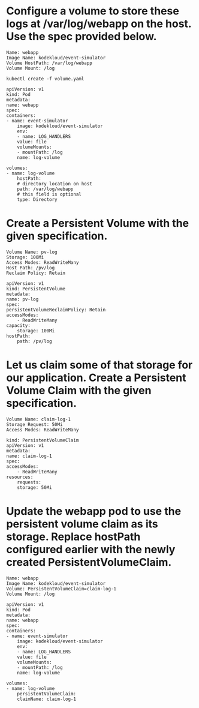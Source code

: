 # Configure a volume to store these logs at /var/log/webapp on the host. Use the spec provided below.

    Name: webapp
    Image Name: kodekloud/event-simulator
    Volume HostPath: /var/log/webapp
    Volume Mount: /log

    kubectl create -f volume.yaml

    apiVersion: v1
    kind: Pod
    metadata:
    name: webapp
    spec:
    containers:
    - name: event-simulator
        image: kodekloud/event-simulator
        env:
        - name: LOG_HANDLERS
        value: file
        volumeMounts:
        - mountPath: /log
        name: log-volume

    volumes:
    - name: log-volume
        hostPath:
        # directory location on host
        path: /var/log/webapp
        # this field is optional
        type: Directory


# Create a Persistent Volume with the given specification.

    Volume Name: pv-log
    Storage: 100Mi
    Access Modes: ReadWriteMany
    Host Path: /pv/log
    Reclaim Policy: Retain

    apiVersion: v1
    kind: PersistentVolume
    metadata:
    name: pv-log
    spec:
    persistentVolumeReclaimPolicy: Retain
    accessModes:
        - ReadWriteMany
    capacity:
        storage: 100Mi
    hostPath:
        path: /pv/log

# Let us claim some of that storage for our application. Create a Persistent Volume Claim with the given specification.
    Volume Name: claim-log-1
    Storage Request: 50Mi
    Access Modes: ReadWriteMany

    kind: PersistentVolumeClaim
    apiVersion: v1
    metadata:
    name: claim-log-1
    spec:
    accessModes:
        - ReadWriteMany
    resources:
        requests:
        storage: 50Mi

# Update the webapp pod to use the persistent volume claim as its storage. Replace hostPath configured earlier with the newly created PersistentVolumeClaim.
    Name: webapp
    Image Name: kodekloud/event-simulator
    Volume: PersistentVolumeClaim=claim-log-1
    Volume Mount: /log

    apiVersion: v1
    kind: Pod
    metadata:
    name: webapp
    spec:
    containers:
    - name: event-simulator
        image: kodekloud/event-simulator
        env:
        - name: LOG_HANDLERS
        value: file
        volumeMounts:
        - mountPath: /log
        name: log-volume

    volumes:
    - name: log-volume
        persistentVolumeClaim:
        claimName: claim-log-1


        